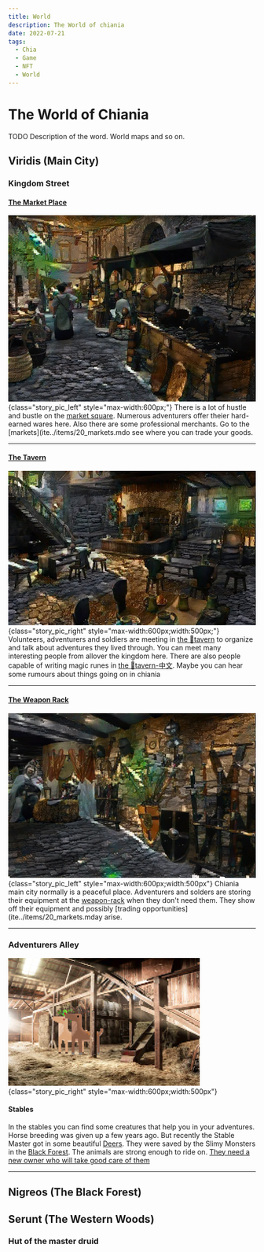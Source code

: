 ```yaml
---
title: World
description: The World of chiania
date: 2022-07-21
tags:
  - Chia
  - Game
  - NFT
  - World
---
```


# The World of Chiania

TODO Description of the word. World maps and so on.

## Viridis (Main City)

### Kingdom Street

#### [The Market Place](https://discord.com/channels/994949585657143296/997830621831368734)

![](../include/places/lores/market.jpg){class="story_pic_left" style="max-width:600px;"}
There is a lot of hustle and bustle on the [market square](https://discord.com/channels/994949585657143296/997830621831368734). Numerous adventurers offer theier hard-earned wares here. Also there are some professional merchants. Go to the [markets](ite../items/20_markets.mdo see where you can trade your goods.

<hr style="clear:both;"/>

#### [The Tavern](https://discord.com/channels/994949585657143296/995483089881026631)

![](../include/places/lores/medieval-tavern.png){class="story_pic_right" style="max-width:600px;width:500px;"}
Volunteers, adventurers and soldiers are meeting in [the 🍺tavern](https://discord.com/channels/994949585657143296/995483089881026631) to organize and talk about adventures they lived through. You can meet many interesting people from allover the kingdom here. There are also people capable of writing magic runes in [the 🍺tavern-中文](https://discord.com/channels/994949585657143296/997649414787182662). Maybe you can hear some rumours about things going on in chiania 

<hr style="clear:both;"/>

#### [The Weapon Rack](https://discord.com/channels/994949585657143296/995497833216102440)

![](../include/places/lores/weapon-chamber.png){class="story_pic_left" style="max-width:600px;width:500px"}
Chiania main city normally is a peaceful place. Adventurers and solders are storing their equipment at the [weapon-rack](https://discord.com/channels/994949585657143296/995497833216102440) when they don't need them. They show off their equipment and possibly [trading opportunities](ite../items/20_markets.mday arise.

<hr style="clear:both;"/>

### Adventurers Alley


![](../include/places/lores/stable-deers.png){class="story_pic_right" style="max-width:600px;width:500px"}
#### Stables

In the stables you can find some creatures that help you in your adventures. Horse breeding was given up a few years ago. But recently the Stable Master got in some beautiful [Deers](https://dexie.space/offers/col1w0h8kkkh37sfvmhqgd4rac0m0llw4mwl69n53033h94fezjp6jaq4pcd3g/xch). They were saved by the Slimy Monsters in the [Black Forest](#black-forest). The animals are strong enough to ride on. [They need a new owner who will take good care of them](https://dexie.space/offers/col1w0h8kkkh37sfvmhqgd4rac0m0llw4mwl69n53033h94fezjp6jaq4pcd3g/xch)

<hr style="clear:both;"/>

## Nigreos (The Black Forest)

## Serunt (The Western Woods)

### Hut of the master druid